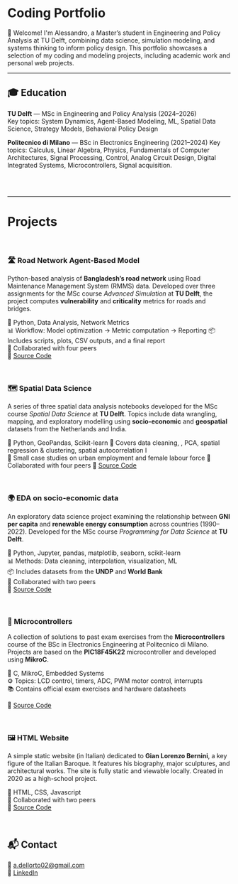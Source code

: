 # Coding Portfolio

👋 Welcome! I'm Alessandro, a Master’s student in Engineering and Policy Analysis at TU Delft, combining data science, simulation modeling, and systems thinking to inform policy design. This portfolio showcases a selection of my coding and modeling projects, including academic work and personal web projects.

---

## 🎓 Education

**TU Delft** — MSc in Engineering and Policy Analysis (2024–2026)  
Key topics: System Dynamics, Agent-Based Modeling, ML, Spatial Data Science, Strategy Models, Behavioral Policy Design

**Politecnico di Milano** — BSc in Electronics Engineering (2021–2024)
Key topics: Calculus, Linear Algebra, Physics, Fundamentals of Computer Architectures, Signal Processing, Control, Analog Circuit Design, Digital Integrated Systems, Microcontrollers, Signal acquisition.

<br><br>

---

# Projects

<br>

### 🛣️ Road Network Agent-Based Model  
Python-based analysis of **Bangladesh’s road network** using Road Maintenance Management System (RMMS) data. Developed over three assignments for the MSc course *Advanced Simulation* at **TU Delft**, the project computes **vulnerability** and **criticality** metrics for roads and bridges.

📁 Python, Data Analysis, Network Metrics  
📊 Workflow: Model optimization → Metric computation → Reporting 
📦 Includes scripts, plots, CSV outputs, and a final report  
👥 Collaborated with four peers  
🔗 [Source Code](https://github.com/adellorto/Advanced_Simulation_Assignments)

<br>

### 🗺️ Spatial Data Science 
A series of three spatial data analysis notebooks developed for the MSc course *Spatial Data Science* at **TU Delft**. Topics include data wrangling, mapping, and exploratory modelling using **socio-economic** and **geospatial** datasets from the Netherlands and India.

📁 Python, GeoPandas, Scikit-learn
📍 Covers data cleaning, , PCA, spatial regression & clustering, spatial autocorrelation I  
🧪 Small case studies on urban employment and female labour force 
👥 Collaborated with four peers
🔗 [Source Code](https://github.com/adellorto/Spatial_Data_Science_Assignments)

<br>

### 🌍 EDA on socio-economic data  
An exploratory data science project examining the relationship between **GNI per capita** and **renewable energy consumption** across countries (1990–2022). Developed for the MSc course *Programming for Data Science* at **TU Delft**.

📁 Python, Jupyter, pandas, matplotlib, seaborn, scikit-learn  
📊 Methods: Data cleaning, interpolation, visualization, ML  
📦 Includes datasets from the **UNDP** and **World Bank**  
👥 Collaborated with two peers  
🔗 [Source Code](https://github.com/adellorto/GNI_and_Renewable_Energy_Analysis)

<br>

### 🔌 Microcontrollers  
A collection of solutions to past exam exercises from the **Microcontrollers** course of the BSc in Electronics Engineering at Politecnico di Milano. Projects are based on the **PIC18F45K22** microcontroller and developed using **MikroC**.

📁 C, MikroC, Embedded Systems  
⚙️ Topics: LCD control, timers, ADC, PWM motor control, interrupts   
📚 Contains official exam exercises and hardware datasheets  

🔗 [Source Code](https://github.com/adellorto/Microcontrollers)

<br>

### 🖼️ HTML Website  
A simple static website (in Italian) dedicated to **Gian Lorenzo Bernini**, a key figure of the Italian Baroque. It features his biography, major sculptures, and architectural works. The site is fully static and viewable locally. Created in 2020 as a high-school project.

📁 HTML, CSS, Javascript  
👥 Collaborated with two peers  
🔗 [Source Code](https://github.com/adellorto/Gian_Lorenzo_Bernini)

<br>

## 📬 Contact

📧 [a.dellorto02@gmail.com](mailto:a.dellorto02@gmail.com)  
🔗 [LinkedIn](https://linkedin.com/in/alessandro-dellorto)

